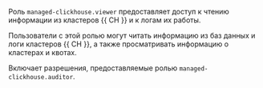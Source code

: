 Роль `managed-clickhouse.viewer` предоставляет доступ к чтению информации из кластеров {{ CH }} и к логам их работы.

Пользователи с этой ролью могут читать информацию из баз данных и логи кластеров {{ CH }}, а также просматривать информацию о кластерах и квотах.

Включает разрешения, предоставляемые ролью `managed-clickhouse.auditor`.